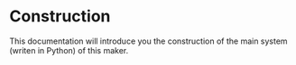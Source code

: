 # Construction

This documentation will introduce you the construction of the main system (writen in Python) of this maker. 
